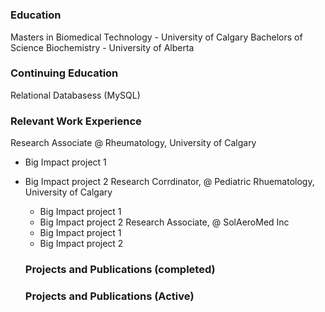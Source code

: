 # 
### Education 
Masters in Biomedical Technology -  University of Calgary 
Bachelors of Science Biochemistry - University of Alberta
### Continuing Education 
Relational Databasess (MySQL) 

###  Relevant Work Experience 
Research Associate @ Rheumatology, University of Calgary 
- Big Impact project 1
- Big Impact project 2
Research Corrdinator, @ Pediatric Rhuematology, University of Calgary
  - Big Impact project 1
  - Big Impact project 2
Research Associate, @ SolAeroMed Inc
  - Big Impact project 1
  - Big Impact project 2
  ### Projects and Publications (completed)

  ### Projects and Publications (Active)
  
